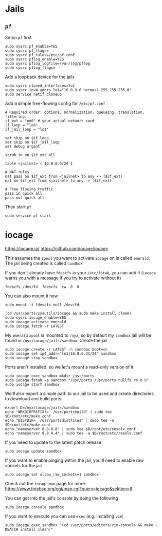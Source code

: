 # Jails

## `pf`

Setup `pf` first

```
sudo sysrc pf_enable=YES
sudo sysrc pf_flags=
sudo sysrc pf_rules=/etc/pf.conf
sudo sysrc pflog_enable=YES
sudo sysrc pflog_logfile=/var/log/pflog
sudo sysrc pflog_flags=
```

Add a loopback device for the jails
```
sudo sysrc cloned_interfaces=lo1
sudo sysrc ipv4_addrs_lo1="10.0.0.0 netmask 255.255.255.0"
sudo service netif cloneup
```

Add a simple free-flowing config for `/etc/pf.conf`

```
# Required order: options, normalization, queueing, translation, filtering.
if_ext = "em0" # your actual network card
if_loop = "lo0"
if_jail_loop = "lo1"

set skip on $if_loop
set skip on $if_jail_loop
set debug urgent

scrub in on $if_ext all

table <jailnet> { 10.0.0.0/24 }

# NAT rules
nat pass on $if_ext from <jailnet> to any -> ($if_ext)
nat on $if_ext from <jailnet> to any -> ($if_ext)

# Free flowing traffic
pass in quick all
pass out quick all
```

Then start `pf`
```
sudo service pf start
```

# iocage
https://iocage.io/
https://github.com/iocage/iocage

This assumes the `zpool` you want to activate `iocage` on is called `emerald`. The jail being created is called `sandbox`

If you don't already have `fdescfs` in your `/etc/fstab`, you can add it (`iocage` warns you with a message if you try to activate without it)

``
fdescfs /dev/fd  fdescfs  rw  0  0
``

You can also mount it now
```
sudo mount -t fdescfs null /dev/fd
```

```
(cd /usr/ports/sysutils/iocage && sudo make install clean)
sudo sysrc iocage_enable=YES
sudo iocage activate emerald
sudo iocage fetch -r LATEST
```

My `emerald` `zpool` is mounted to `/nyx`, so by default my `sandbox` jail will be found in `/nyx/iocage/jails/sandbox`. Create the jail

```
sudo iocage create -r LATEST -n sandbox boot=on
sudo iocage set ip4_addr="lo1|10.0.0.31/24" sandbox
sudo iocage stop sandbox
```

Ports aren't installed, so we let's mount a read-only version of it

```
sudo iocage exec sandbox mkdir /usr/ports
sudo iocage fstab -a sandbox "/usr/ports /usr/ports nullfs ro 0 0"
sudo iocage start sandbox
```

We'll also export a simple path to our jail to be used and create directories to download and build ports:
```
export D=/nyx/iocage/jails/sandbox
echo "WRKDIRPREFIX?=  /usr/portsbuild" | sudo tee $D/root/etc/make.conf
echo "DISTDIR=  /usr/portsdistfiles" | sudo tee -a $D/root/etc/make.conf
echo "nameserver 8.8.8.8" | sudo tee $D/root/etc/resolv.conf
echo "nameserver 8.8.4.4" | sudo tee -a $D/root/etc/resolv.conf
```

If you need to update to the latest patch release
```
sudo iocage update sandbox
```

If you want to enable pinging within the jail, you'll need to enable raw sockets for the jail
```
sudo iocage set allow_raw_sockets=1 sandbox
```

Check out the `iocage` `man` page for more: https://www.freebsd.org/cgi/man.cgi?query=iocage&sektion=8

You can get into the jail's console by doing the following

```
sudo iocage console sandbox
```

If you want to execute you can use `exec` (e.g. installing `vim`)

```
sudo iocage exec sandbox "(cd /usr/ports/editors/vim-console && make -DBATCH install clean)"
```